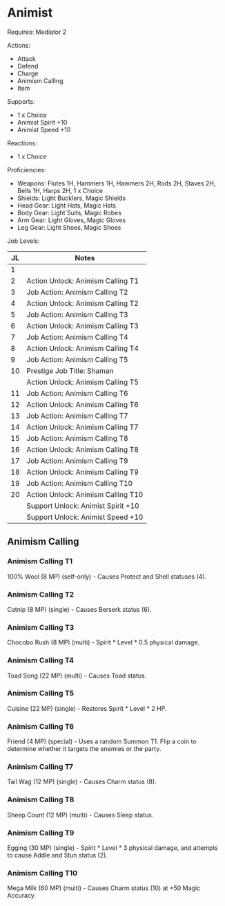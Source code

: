 # Animist

Requires: Mediator 2

Actions:

- Attack
- Defend
- Charge
- Animism Calling
- Item

Supports:

- 1 x Choice
- Animist Spirit +10
- Animist Speed +10

Reactions:

- 1 x Choice

Proficiencies:

- Weapons: Flutes 1H, Hammers 1H, Hammers 2H, Rods 2H, Staves 2H, Bells 1H, Harps 2H, 1 x Choice
- Shields: Light Bucklers, Magic Shields
- Head Gear: Light Hats, Magic Hats
- Body Gear: Light Suits, Magic Robes
- Arm Gear: Light Gloves, Magic Gloves
- Leg Gear: Light Shoes, Magic Shoes

Job Levels:

| JL | Notes |
| --- | --- |
| 1 | 
| 2 | Action Unlock: Animism Calling T1
| 3 | Job Action: Animism Calling T2
| 4 | Action Unlock: Animism Calling T2
| 5 | Job Action: Animism Calling T3
| 6 | Action Unlock: Animism Calling T3
| 7 | Job Action: Animism Calling T4
| 8 | Action Unlock: Animism Calling T4
| 9 | Job Action: Animism Calling T5
| 10 | Prestige Job Title: Shaman
|    | Action Unlock: Animism Calling T5
| 11 | Job Action: Animism Calling T6
| 12 | Action Unlock: Animism Calling T6
| 13 | Job Action: Animism Calling T7
| 14 | Action Unlock: Animism Calling T7
| 15 | Job Action: Animism Calling T8
| 16 | Action Unlock: Animism Calling T8
| 17 | Job Action: Animism Calling T9
| 18 | Action Unlock: Animism Calling T9
| 19 | Job Action: Animism Calling T10
| 20 | Action Unlock: Animism Calling T10
|    | Support Unlock: Animist Spirit +10
|    | Support Unlock: Animist Speed +10

## Animism Calling

### Animism Calling T1

100% Wool (8 MP) (self-only) - Causes Protect and Shell statuses (4).

### Animism Calling T2

Catnip (8 MP) (single) - Causes Berserk status (6).

### Animism Calling T3

Chocobo Rush (8 MP) (multi) - Spirit * Level * 0.5 physical damage.

### Animism Calling T4

Toad Song (22 MP) (multi) - Causes Toad status.

### Animism Calling T5

Cuisine (22 MP) (single) - Restores Spirit * Level * 2 HP.

### Animism Calling T6

Friend (4 MP) (special) - Uses a random Summon T1. Flip a coin to determine whether it targets the enemies or the party.

### Animism Calling T7

Tail Wag (12 MP) (single) - Causes Charm status (8).

### Animism Calling T8

Sheep Count (12 MP) (multi) - Causes Sleep status.

### Animism Calling T9

Egging (30 MP) (single) - Spirit * Level * 3 physical damage, and attempts to cause Addle and Stun status (2).

### Animism Calling T10

Mega Milk (60 MP) (multi) - Causes Charm status (10) at +50 Magic Accuracy.
